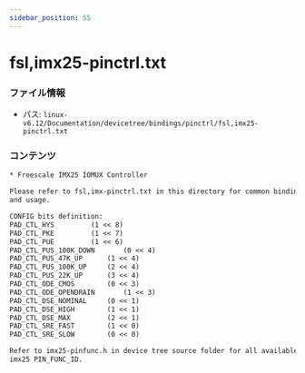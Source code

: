 ```yaml
---
sidebar_position: 55
---
```

# fsl,imx25-pinctrl.txt

### ファイル情報

- パス: `linux-v6.12/Documentation/devicetree/bindings/pinctrl/fsl,imx25-pinctrl.txt`

### コンテンツ

```txt
* Freescale IMX25 IOMUX Controller

Please refer to fsl,imx-pinctrl.txt in this directory for common binding part
and usage.

CONFIG bits definition:
PAD_CTL_HYS			(1 << 8)
PAD_CTL_PKE			(1 << 7)
PAD_CTL_PUE			(1 << 6)
PAD_CTL_PUS_100K_DOWN		(0 << 4)
PAD_CTL_PUS_47K_UP		(1 << 4)
PAD_CTL_PUS_100K_UP		(2 << 4)
PAD_CTL_PUS_22K_UP		(3 << 4)
PAD_CTL_ODE_CMOS		(0 << 3)
PAD_CTL_ODE_OPENDRAIN		(1 << 3)
PAD_CTL_DSE_NOMINAL		(0 << 1)
PAD_CTL_DSE_HIGH		(1 << 1)
PAD_CTL_DSE_MAX			(2 << 1)
PAD_CTL_SRE_FAST		(1 << 0)
PAD_CTL_SRE_SLOW		(0 << 0)

Refer to imx25-pinfunc.h in device tree source folder for all available
imx25 PIN_FUNC_ID.

```
